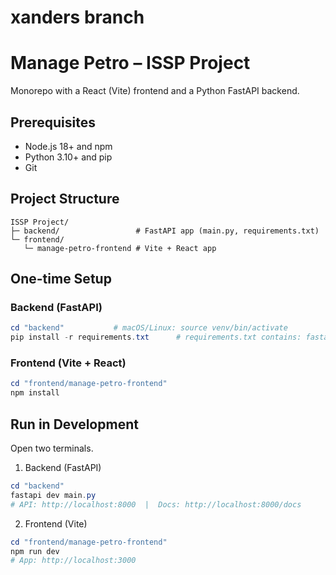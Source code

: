 # xanders branch
# Manage Petro – ISSP Project

Monorepo with a React (Vite) frontend and a Python FastAPI backend.

## Prerequisites

- Node.js 18+ and npm
- Python 3.10+ and pip
- Git

## Project Structure

```
ISSP Project/
├─ backend/                 # FastAPI app (main.py, requirements.txt)
└─ frontend/
   └─ manage-petro-frontend # Vite + React app
```

## One-time Setup

### Backend (FastAPI)

```powershell
cd "backend"           # macOS/Linux: source venv/bin/activate
pip install -r requirements.txt      # requirements.txt contains: fastapi[standard]
```

### Frontend (Vite + React)

```powershell
cd "frontend/manage-petro-frontend"
npm install
```

## Run in Development

Open two terminals.

1. Backend (FastAPI)

```powershell
cd "backend"
fastapi dev main.py
# API: http://localhost:8000  |  Docs: http://localhost:8000/docs
```

2. Frontend (Vite)

```powershell
cd "frontend/manage-petro-frontend"
npm run dev
# App: http://localhost:3000
```
